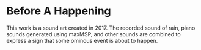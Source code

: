 # Before A Happening
This work is a sound art created in 2017. The recorded sound of rain, piano sounds generated using maxMSP, and other sounds are combined to express a sign that some ominous event is about to happen.
